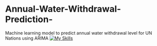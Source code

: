 # Annual-Water-Withdrawal-Prediction-
Machine learning model to predict annual water withdrawal level for UN Nations using ARIMA
[![My Skills]([BASE_URL]?i=react,node.js,docker,mongodb,postgresql,awslambda&theme=light)](#)
